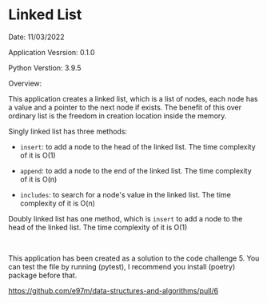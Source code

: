 # Linked List

Date: 11/03/2022

Application Vesrsion: 0.1.0

Python Verstion: 3.9.5

Overview:

This application creates a linked list, which is a list of nodes, each node has a value and a pointer to the next node if exists. The benefit of this over ordinary list is the freedom in creation location inside the memory.

Singly linked list has three methods:

 - `insert`: to add a node to the head of the linked list. The time complexity of it is O(1)

 - `append`: to add a node to the end of the linked list. The time complexity of it is O(n)

 - `includes`: to search for a node's value in the linked list. The time complexity of it is O(n)

 Doubly linked list has one method, which is `insert` to add a node to the head of the linked list. The time complexity of it is O(1)

 <br>

 This application has been created as a solution to the code challenge 5. You can test the file by running (pytest), I recommend you install (poetry) package before that.

https://github.com/e97m/data-structures-and-algorithms/pull/6
